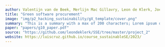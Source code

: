 ```yaml
---
author: Valentijn van de Beek, Merlijn Mac Gillavry, Leon de Klerk, Joey de Water
title: "Green software procurement"
image: "img/p2_hacking_sustainability/gX_template/cover.png"
summary: "This is a summary with a max of 200 characters; Lorem ipsum dolor sit amet, consectetur adipisicing elit, dos eiusmod tempor incididunt ut labore et dolore magna aliqua. Ut enim ad minim veniam, quis."
paper: "papers/g10_paper.pdf"
source: "https://github.com/leondeklerk/SSE/tree/master/project_2"
website: https://luiscruz.github.io/course_sustainableSE/2023/
---
```

